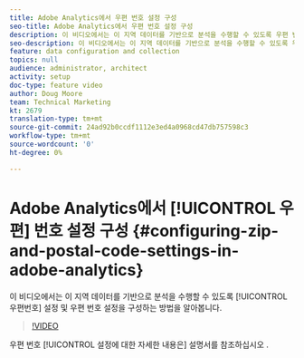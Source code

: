 ```yaml
---
title: Adobe Analytics에서 우편 번호 설정 구성
seo-title: Adobe Analytics에서 우편 번호 설정 구성
description: 이 비디오에서는 이 지역 데이터를 기반으로 분석을 수행할 수 있도록 우편 번호 설정을 구성하는 방법을 알아봅니다.
seo-description: 이 비디오에서는 이 지역 데이터를 기반으로 분석을 수행할 수 있도록 우편 번호 설정을 구성하는 방법을 알아봅니다.
feature: data configuration and collection
topics: null
audience: administrator, architect
activity: setup
doc-type: feature video
author: Doug Moore
team: Technical Marketing
kt: 2679
translation-type: tm+mt
source-git-commit: 24ad92b0ccdf1112e3ed4a0968cd47db757598c3
workflow-type: tm+mt
source-wordcount: '0'
ht-degree: 0%

---
```



# Adobe Analytics에서 [!UICONTROL 우편] 번호 설정 구성 {#configuring-zip-and-postal-code-settings-in-adobe-analytics}

이 비디오에서는 이 지역 데이터를 기반으로 분석을 수행할 수 있도록 [!UICONTROL 우편번호] 설정 및 우편 번호 설정을 구성하는 방법을 알아봅니다.

>[!VIDEO](https://video.tv.adobe.com/v/27051/?quality=12)

우편 번호 [!UICONTROL 설정에 대한 자세한 내용은] 설명서를 참조하십시오 [](https://marketing.adobe.com/resources/help/en_US/reference/reports_zip.html).
